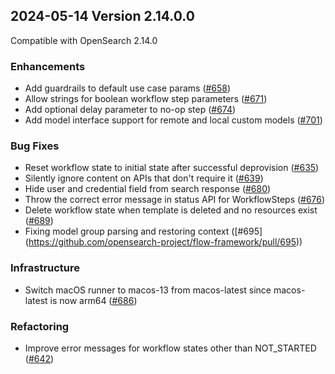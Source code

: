 ## 2024-05-14 Version 2.14.0.0

Compatible with OpenSearch 2.14.0

### Enhancements
- Add guardrails to default use case params ([#658](https://github.com/opensearch-project/flow-framework/pull/658))
- Allow strings for boolean workflow step parameters ([#671](https://github.com/opensearch-project/flow-framework/pull/671))
- Add optional delay parameter to no-op step ([#674](https://github.com/opensearch-project/flow-framework/pull/674))
- Add model interface support for remote and local custom models ([#701](https://github.com/opensearch-project/flow-framework/pull/701))

### Bug Fixes
- Reset workflow state to initial state after successful deprovision ([#635](https://github.com/opensearch-project/flow-framework/pull/635))
- Silently ignore content on APIs that don't require it ([#639](https://github.com/opensearch-project/flow-framework/pull/639))
- Hide user and credential field from search response ([#680](https://github.com/opensearch-project/flow-framework/pull/680))
- Throw the correct error message in status API for WorkflowSteps ([#676](https://github.com/opensearch-project/flow-framework/pull/676))
- Delete workflow state when template is deleted and no resources exist ([#689](https://github.com/opensearch-project/flow-framework/pull/689))
- Fixing model group parsing and restoring context ([#695] (https://github.com/opensearch-project/flow-framework/pull/695))


### Infrastructure
- Switch macOS runner to macos-13 from macos-latest since macos-latest is now arm64 ([#686](https://github.com/opensearch-project/flow-framework/pull/686))

### Refactoring
- Improve error messages for workflow states other than NOT_STARTED ([#642](https://github.com/opensearch-project/flow-framework/pull/642))
